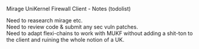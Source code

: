 Mirage UniKernel Firewall Client - Notes (todolist)  

Need to reasearch mirage etc.  
Need to review code & submit any sec vuln patches.  
Need to adapt flexi-chains to work with MUKF without adding a shit-ton to the client and ruining the whole notion of a UK.  

